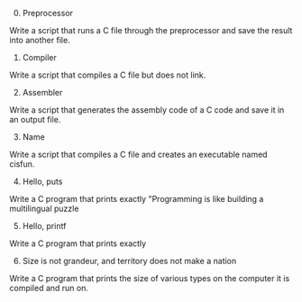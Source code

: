 0. Preprocessor

Write a script that runs a C file through the preprocessor and save the result into another file.

1. Compiler

Write a script that compiles a C file but does not link.

2. Assembler

Write a script that generates the assembly code of a C code and save it in an output file.

3. Name

Write a script that compiles a C file and creates an executable named cisfun.

4. Hello, puts

Write a C program that prints exactly "Programming is like building a multilingual puzzle

5. Hello, printf

Write a C program that prints exactly

6. Size is not grandeur, and territory does not make a nation

Write a C program that prints the size of various types on the computer it is compiled and run on.
